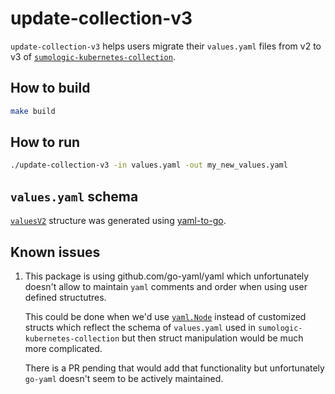 # update-collection-v3

`update-collection-v3` helps users migrate their `values.yaml` files from v2 to v3
of [`sumologic-kubernetes-collection`][collection_github].

[collection_github]: https://github.com/SumoLogic/sumologic-kubernetes-collection

## How to build

```bash
make build
```

## How to run

```bash
./update-collection-v3 -in values.yaml -out my_new_values.yaml
```

## `values.yaml` schema

[`valuesV2`][valuesV2] structure was generated using [yaml-to-go][yaml-to-go].

[yaml-to-go]: https://zhwt.github.io/yaml-to-go/
[valuesv2]: ./valuesv2.go

## Known issues

1. This package is using github.com/go-yaml/yaml which unfortunately doesn't allow
   to maintain `yaml` comments and order when using user defined structutres.

   This could be done when we'd use [`yaml.Node`][yaml_node] instead of customized structs
   which reflect the schema of `values.yaml` used in `sumologic-kubernetes-collection`
   but then struct manipulation would be much more complicated.

   There is a PR pending that would add that functionality but unfortunately `go-yaml`
   doesn't seem to be actively maintained.

[yaml_node]: https://pkg.go.dev/gopkg.in/yaml.v3#Node
[pr_726]: https://github.com/go-yaml/yaml/pull/726
